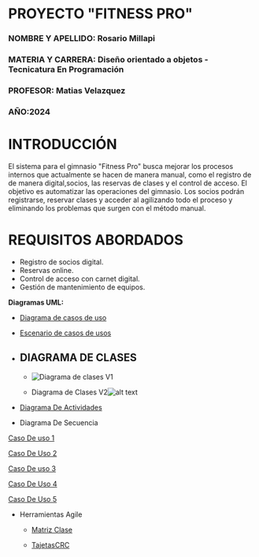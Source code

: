  # PROYECTO "FITNESS PRO"
 ### NOMBRE Y APELLIDO: Rosario Millapi
 ### MATERIA Y CARRERA: Diseño orientado a objetos  - Tecnicatura En Programación 
 ### PROFESOR: Matias Velazquez
 ### AÑO:2024

 # INTRODUCCIÓN
 El sistema para el gimnasio "Fitness Pro" busca mejorar los procesos internos que actualmente se hacen de manera manual, como el registro de  de manera digital,socios, las reservas de clases y el control de acceso. El objetivo es automatizar las operaciones del gimnasio. Los socios podrán registrarse, reservar clases y acceder al agilizando todo el proceso y eliminando los problemas que surgen con el método manual.

 # REQUISITOS ABORDADOS
 * Registro de socios digital.
 * Reservas online. 
 * Control de acceso con carnet digital.
 * Gestión de mantenimiento de equipos.

 **Diagramas UML:**

 - [Diagrama de casos de uso](https://drive.google.com/file/d/1HJboCE5IGiOjh_onm2bhqtqUCmFkbG68/view?usp=sharing)

  - [Escenario de casos de usos](https://ucesvirtual-my.sharepoint.com/:x:/g/personal/r_millapi_comunidad_uces_edu_ar/EdGoQyUKFzRFpfQAryOJuqUBxhEbcWsOjB7JKW-cBIPbMQ?e=VMdSbH)
   
- DIAGRAMA DE CLASES
  -

  - ![Diagrama de clases V1](c:\Users\rosy\Pictures\Screenshots\markdown\diagramadeclases1.jpg "Título alternativo")



  - Diagrama de Clases V2![alt text](image.png)

- [Diagrama De Actividades](https://drive.google.com/file/d/1ij7q7-M_28qmoa0G5nJe0TUEylpXxDOp/view?usp=sharing)

- Diagrama De Secuencia

[Caso De uso 1](https://drive.google.com/file/d/1kOWA4urbu0nqzt-Il1EwyePs_UWgMnYu/view?usp=sharing)

[Caso De Uso 2](https://drive.google.com/file/d/1KS72_F-5u2kpkWr-DeSS9cdnCbTlxtZs/view?usp=sharing)

[Caso De uso 3](https://drive.google.com/file/d/1auvOvi7ZLlYV4YMovxFggDfsPVEzJDKN/view?usp=sharing)

[Caso De Uso 4](https://drive.google.com/file/d/15IGNfOsTHtXvLsQG_IH5UZ1Ynpx7VBGY/view?usp=sharing)

[Caso De Uso 5](https://drive.google.com/file/d/1moEQ8GdDERg1IivG2uOsrPtwysAWdz_p/view?usp=sharing)

- Herramientas Agile
  - [Matriz Clase](https://drive.google.com/file/d/1fslUvn4fC3GPOcCHnUw_LSfWLGbshhpZ/view?usp=sharing)

   - [TajetasCRC](https://drive.google.com/file/d/1q82gGCUhgcrwphYNKUyMSf58UGA9aS1h/view?usp=sharing) 

